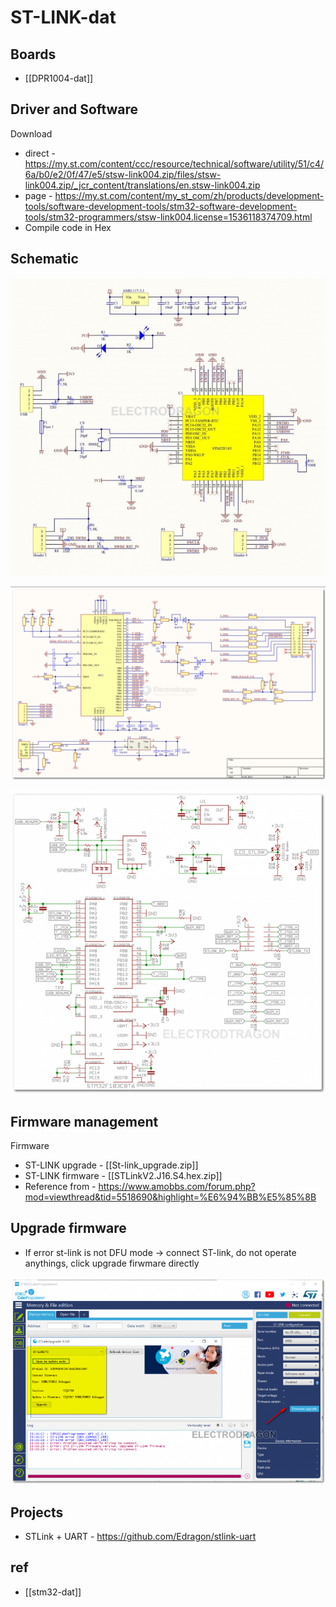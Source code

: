 
# ST-LINK-dat

## Boards 

- [[DPR1004-dat]]

## Driver and Software 

Download

* direct - https://my.st.com/content/ccc/resource/technical/software/utility/51/c4/6a/b0/e2/0f/47/e5/stsw-link004.zip/files/stsw-link004.zip/_jcr_content/translations/en.stsw-link004.zip
* page - https://my.st.com/content/my_st_com/zh/products/development-tools/software-development-tools/stm32-software-development-tools/stm32-programmers/stsw-link004.license=1536118374709.html
* Compile code in Hex

## Schematic 

![](ST-INK_SCH.png)

![](ST-LinkV2_amo.png)

![](ST-LINK_X893_SCH.png)

## Firmware management 

Firmware
* ST-LINK upgrade - [[St-link_upgrade.zip]]
* ST-LINK firmware - [[STLinkV2.J16.S4.hex.zip]]
* Reference from - https://www.amobbs.com/forum.php?mod=viewthread&tid=5518690&highlight=%E6%94%BB%E5%85%8B


## Upgrade firmware
* If error st-link is not DFU mode -> connect ST-link, do not operate anythings, click upgrade firwmare directly

![](2024-07-05-17-47-12.png)

## Projects

* STLink + UART - https://github.com/Edragon/stlink-uart



## ref 

- [[stm32-dat]]